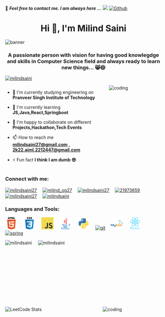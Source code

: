 📝 ***Feel free to contact me. I am always here ...*** <img src="https://media.giphy.com/media/WUlplcMpOCEmTGBtBW/giphy.gif" width="30">  [![Github](https://img.shields.io/github/followers/milindsaini?label=Follow%20Me&style=social)](https://github.com/milindsaini)
<h1 align="center">Hi 👋, I'm Milind Saini</h1>

![banner](https://github.com/user-attachments/assets/222c29b3-8227-40f7-921a-fdc6c54efab0)

<h3 align="center">A passionate person with vision for having good knowlegdge and skills in Computer Science field and always ready to learn new things... 😸😄</h3>


<p align="left"> <a href="https://github.com/ryo-ma/github-profile-trophy"><img src="https://github-profile-trophy.vercel.app/?username=milindsaini" alt="milindsaini" /></a> </p>

<div style="display: flex; align-items: flex-start;">
  <div style="flex: 1; padding-right: 20px;">

- 🔭 I'm currently studying engineering on **Pranveer Singh Institute of Technology**
- 🌱 I'm currently learning **JS,Java,React,Springboot**
- 👯 I'm happy to collaborate on different **Projects,Hackathon,Tech Events**
- 📫 How to reach me **milindsaini27@gmail.com , 2k22.aiml.2212447@gmail.com**
- ⚡ Fun fact **I think I am dumb 😎**

  </div>
   <img align="right" alt="coding" width="170px" src="https://i.giphy.com/media/v1.Y2lkPTc5MGI3NjExeHZqOTMwZ2Y3OTBsY2w0emp3aGt3dTI2MTB1MHZxb2l1azE5enpwdiZlcD12MV9pbnRlcm5hbF9naWZfYnlfaWQmY3Q9Zw/ti2m3fHHLYuj5oGlfi/giphy.gif">
</div>

<h3 align="left">Connect with me:</h3>
<p align="left">
<a href="https://linkedin.com/in/milindsaini27" target="blank"><img align="center" src="https://raw.githubusercontent.com/rahuldkjain/github-profile-readme-generator/master/src/images/icons/Social/linked-in-alt.svg" alt="milindsaini27" height="30" width="40" /></a>&ensp;&ensp;
<a href="https://instagram.com/milind_og27" target="blank"><img align="center" src="https://raw.githubusercontent.com/rahuldkjain/github-profile-readme-generator/master/src/images/icons/Social/instagram.svg" alt="milind_og27" height="30" width="40" /></a>&ensp;&ensp;
<a href="https://www.leetcode.com/milindsaini27" target="blank"><img align="center" src="https://raw.githubusercontent.com/rahuldkjain/github-profile-readme-generator/master/src/images/icons/Social/leet-code.svg" alt="milindsaini27" height="30" width="40" /></a>&ensp;&ensp;
<a href="https://stackoverflow.com/users/21973659" target="blank"><img align="center" src="https://raw.githubusercontent.com/rahuldkjain/github-profile-readme-generator/master/src/images/icons/Social/stack-overflow.svg" alt="21973659" height="30" width="40" /></a>&ensp;&ensp;
<a href="https://www.hackerrank.com/milindsaini27" target="blank"><img align="center" src="https://raw.githubusercontent.com/rahuldkjain/github-profile-readme-generator/master/src/images/icons/Social/hackerrank.svg" alt="milindsaini27" height="30" width="40" /></a>&ensp;&ensp;
<a href="https://dev.to/milindsaini" target="blank"><img align="center" src="https://raw.githubusercontent.com/rahuldkjain/github-profile-readme-generator/master/src/images/icons/Social/devto.svg" alt="milindsaini" height="30" width="40" /></a>
</p>

<h3 align="left">Languages and Tools:</h3>
<p align="left">
<a href="https://www.w3.org/html/" target="_blank" rel="noreferrer"> <img src="https://raw.githubusercontent.com/devicons/devicon/master/icons/html5/html5-original-wordmark.svg" alt="html5" width="40" height="40"/></a>&ensp;&ensp;
<a href="https://www.w3schools.com/css/" target="_blank" rel="noreferrer"> <img src="https://raw.githubusercontent.com/devicons/devicon/master/icons/css3/css3-original-wordmark.svg" alt="css3" width="40" height="40"/></a>&ensp;&ensp;
<a href="https://developer.mozilla.org/en-US/docs/Web/JavaScript" target="_blank" rel="noreferrer"> <img src="https://raw.githubusercontent.com/devicons/devicon/master/icons/javascript/javascript-original.svg" alt="javascript" width="40" height="40"/></a>&ensp;&ensp;
<a href="https://www.java.com" target="_blank" rel="noreferrer"> <img src="https://raw.githubusercontent.com/devicons/devicon/master/icons/java/java-original.svg" alt="java" width="40" height="40"/></a>&ensp;&ensp;
<a href="https://www.python.org" target="_blank" rel="noreferrer"> <img src="https://raw.githubusercontent.com/devicons/devicon/master/icons/python/python-original.svg" alt="python" width="40" height="40"/></a>&ensp;&ensp;
<a href="https://git-scm.com/" target="_blank" rel="noreferrer"> <img src="https://www.vectorlogo.zone/logos/git-scm/git-scm-icon.svg" alt="git" width="40" height="40"/></a>&ensp;&ensp;
<a href="https://www.mysql.com/" target="_blank" rel="noreferrer"> <img src="https://raw.githubusercontent.com/devicons/devicon/master/icons/mysql/mysql-original-wordmark.svg" alt="mysql" width="40" height="40"/></a>&ensp;&ensp;
<a href="https://reactjs.org/" target="_blank" rel="noreferrer"> <img src="https://raw.githubusercontent.com/devicons/devicon/master/icons/react/react-original-wordmark.svg" alt="react" width="40" height="40"/></a>&ensp;&ensp;
<a href="https://spring.io/" target="_blank" rel="noreferrer"> <img src="https://www.vectorlogo.zone/logos/springio/springio-icon.svg" alt="spring" width="40" height="40"/></a>
</p>

<p style="display: flex; justify-content: flex-start; align-items: stretch; gap: 20px;">
  <img style="height: 200px; width: auto;" src="https://github-readme-stats.vercel.app/api/top-langs?username=milindsaini&show_icons=true&locale=en&layout=compact" alt="milindsaini" />
  <img style="height: 200px; width: auto;" src="https://github-readme-stats.vercel.app/api?username=milindsaini&show_icons=true&locale=en" alt="milindsaini" />
</p>

<div style="display: flex; align-items: flex-start;">
  <div style="flex: 3; padding-right: 20px;">
    <img src="https://leetcard.jacoblin.cool/milindsaini27?theme=light&font=Noto%20Sans%20Sogdian" alt="LeetCode Stats" style="max-width: 100%; height: auto;" />
  <img align="right" alt="coding" width="170px" src="https://media.giphy.com/media/JIX9t2j0ZTN9S/giphy.gif">
</div>

